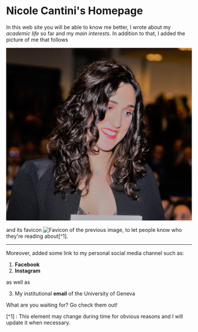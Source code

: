 # Nicole Cantini's Homepage

In this web site you will be able to know me better, I wrote about my *academic life* so far and my *main interests*.
In addition to that, I added the picture of me that follows 

![Me during Graduation DAy](/images/avatar2.jpg)

and its favicon ![Favicon of the previous image](/images/favicon.ico), to let people know who they're reading about[^1].

---

Moreover, added some link to my personal social media channel such as:
1. **Facebook**
2. **Instagram**

as well as 

3. My institutional **email** of the University of Geneva

What are you waiting for? Go check them out!

[^1] : This element may change during time for obvious reasons and I will update it when necessary.